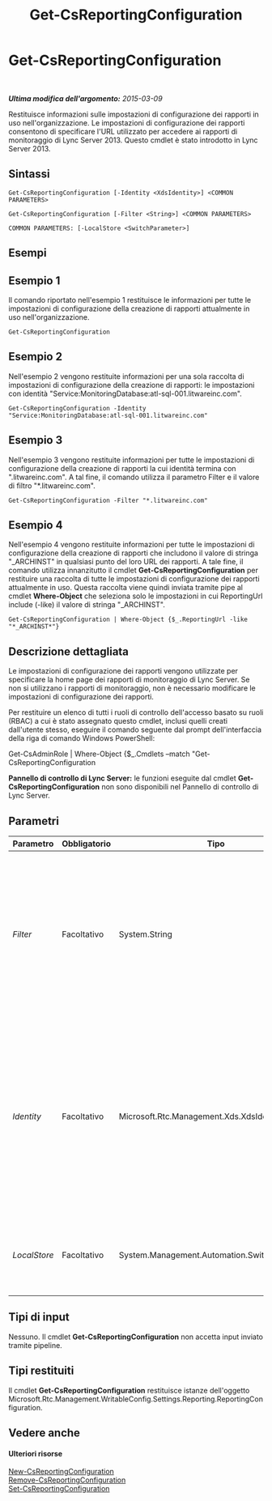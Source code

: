 ﻿---
title: Get-CsReportingConfiguration
TOCTitle: Get-CsReportingConfiguration
ms:assetid: e777a154-354a-49da-8140-79f80416bc49
ms:mtpsurl: https://technet.microsoft.com/it-it/library/JJ205356(v=OCS.15)
ms:contentKeyID: 49302297
ms.date: 08/24/2015
mtps_version: v=OCS.15
ms.translationtype: HT
---

# Get-CsReportingConfiguration

 

_**Ultima modifica dell'argomento:** 2015-03-09_

Restituisce informazioni sulle impostazioni di configurazione dei rapporti in uso nell'organizzazione. Le impostazioni di configurazione dei rapporti consentono di specificare l'URL utilizzato per accedere ai rapporti di monitoraggio di Lync Server 2013. Questo cmdlet è stato introdotto in Lync Server 2013.

## Sintassi

    Get-CsReportingConfiguration [-Identity <XdsIdentity>] <COMMON PARAMETERS>

    Get-CsReportingConfiguration [-Filter <String>] <COMMON PARAMETERS>

    COMMON PARAMETERS: [-LocalStore <SwitchParameter>]

## Esempi

## Esempio 1

Il comando riportato nell'esempio 1 restituisce le informazioni per tutte le impostazioni di configurazione della creazione di rapporti attualmente in uso nell'organizzazione.

    Get-CsReportingConfiguration

## Esempio 2

Nell'esempio 2 vengono restituite informazioni per una sola raccolta di impostazioni di configurazione della creazione di rapporti: le impostazioni con identità "Service:MonitoringDatabase:atl-sql-001.litwareinc.com".

    Get-CsReportingConfiguration -Identity "Service:MonitoringDatabase:atl-sql-001.litwareinc.com"

## Esempio 3

Nell'esempio 3 vengono restituite informazioni per tutte le impostazioni di configurazione della creazione di rapporti la cui identità termina con ".litwareinc.com". A tal fine, il comando utilizza il parametro Filter e il valore di filtro "\*.litwareinc.com".

    Get-CsReportingConfiguration -Filter "*.litwareinc.com"

## Esempio 4

Nell'esempio 4 vengono restituite informazioni per tutte le impostazioni di configurazione della creazione di rapporti che includono il valore di stringa "\_ARCHINST" in qualsiasi punto del loro URL dei rapporti. A tale fine, il comando utilizza innanzitutto il cmdlet **Get-CsReportingConfiguration** per restituire una raccolta di tutte le impostazioni di configurazione dei rapporti attualmente in uso. Questa raccolta viene quindi inviata tramite pipe al cmdlet **Where-Object** che seleziona solo le impostazioni in cui ReportingUrl include (-like) il valore di stringa "\_ARCHINST".

    Get-CsReportingConfiguration | Where-Object {$_.ReportingUrl -like "*_ARCHINST*"}

## Descrizione dettagliata

Le impostazioni di configurazione dei rapporti vengono utilizzate per specificare la home page dei rapporti di monitoraggio di Lync Server. Se non si utilizzano i rapporti di monitoraggio, non è necessario modificare le impostazioni di configurazione dei rapporti.

Per restituire un elenco di tutti i ruoli di controllo dell'accesso basato su ruoli (RBAC) a cui è stato assegnato questo cmdlet, inclusi quelli creati dall'utente stesso, eseguire il comando seguente dal prompt dell'interfaccia della riga di comando Windows PowerShell:

Get-CsAdminRole | Where-Object {$\_.Cmdlets –match "Get-CsReportingConfiguration

**Pannello di controllo di Lync Server:** le funzioni eseguite dal cmdlet **Get-CsReportingConfiguration** non sono disponibili nel Pannello di controllo di Lync Server.

## Parametri


<table>
<colgroup>
<col style="width: 25%" />
<col style="width: 25%" />
<col style="width: 25%" />
<col style="width: 25%" />
</colgroup>
<thead>
<tr class="header">
<th>Parametro</th>
<th>Obbligatorio</th>
<th>Tipo</th>
<th>Descrizione</th>
</tr>
</thead>
<tbody>
<tr class="odd">
<td><p><em>Filter</em></p></td>
<td><p>Facoltativo</p></td>
<td><p>System.String</p></td>
<td><p>Consente di utilizzare i caratteri jolly per specificare le impostazioni di configurazione della creazione di rapporti da restituire. Ad esempio, con questa sintassi vengono restituite tutte le impostazioni configurate nell'ambito del servizio:</p>
<p>-Filter &quot;service:*&quot;</p>
<p>Si noti che non è possibile utilizzare entrambi i parametri Filter e Identity nello stesso comando.</p></td>
</tr>
<tr class="even">
<td><p><em>Identity</em></p></td>
<td><p>Facoltativo</p></td>
<td><p>Microsoft.Rtc.Management.Xds.XdsIdentity</p></td>
<td><p>Identità servizio del database di monitoraggio associato alle impostazioni di configurazione della creazione di rapporti. Ad esempio:</p>
<p>-Identity &quot;Service:MonitoringDatabase:atl-sql-001.litwareinc.com&quot;</p>
<p>Se non si include né il parametro Identity né il parametro Filter nel comando, il cmdlet <strong>Get-CsReportingConfiguration</strong> restituirà tutte le impostazioni di configurazione della creazione di rapporti in uso nell'organizzazione.</p></td>
</tr>
<tr class="odd">
<td><p><em>LocalStore</em></p></td>
<td><p>Facoltativo</p></td>
<td><p>System.Management.Automation.SwitchParameter</p></td>
<td><p>Recupera i dati di configurazione della creazione di rapporti dalla replica locale dell'archivio di gestione centrale anziché direttamente dall'archivio di gestione centrale.</p></td>
</tr>
</tbody>
</table>


## Tipi di input

Nessuno. Il cmdlet **Get-CsReportingConfiguration** non accetta input inviato tramite pipeline.

## Tipi restituiti

Il cmdlet **Get-CsReportingConfiguration** restituisce istanze dell'oggetto Microsoft.Rtc.Management.WritableConfig.Settings.Reporting.ReportingConfiguration.

## Vedere anche

#### Ulteriori risorse

[New-CsReportingConfiguration](new-csreportingconfiguration.md)  
[Remove-CsReportingConfiguration](remove-csreportingconfiguration.md)  
[Set-CsReportingConfiguration](set-csreportingconfiguration.md)

